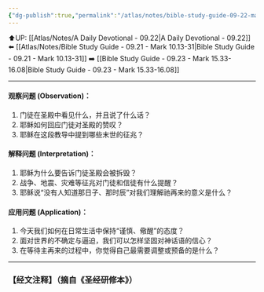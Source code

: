 ```yaml
---
{"dg-publish":true,"permalink":"/atlas/notes/bible-study-guide-09-22-mark-13/"}
---
```


⬆️UP: [[Atlas/Notes/A Daily Devotional - 09.22\|A Daily Devotional - 09.22]]
⬅️ [[Atlas/Notes/Bible Study Guide - 09.21 - Mark 10.13-31\|Bible Study Guide - 09.21 - Mark 10.13-31]]
➡️ [[Bible Study Guide - 09.23 - Mark 15.33-16.08\|Bible Study Guide - 09.23 - Mark 15.33-16.08]] 

---

#### 观察问题 (Observation)：

1. 门徒在圣殿中看见什么，并且说了什么话？
2. 耶稣如何回应门徒对圣殿的赞叹？
3. 耶稣在这段教导中提到哪些末世的征兆？

#### 解释问题 (Interpretation)：

1. 耶稣为什么要告诉门徒圣殿会被拆毁？
2. 战争、地震、灾难等征兆对门徒和信徒有什么提醒？
3. 耶稣说“没有人知道那日子、那时辰”对我们理解祂再来的意义是什么？

#### 应用问题 (Application)：

1. 今天我们如何在日常生活中保持“谨慎、儆醒”的态度？
2. 面对世界的不确定与逼迫，我们可以怎样坚固对神话语的信心？
3. 在等待主再来的过程中，你觉得自己最需要调整或预备的是什么？

---
### 【经文注释】（摘自《圣经研修本》）

